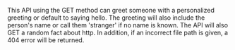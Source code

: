 This API using the GET method can greet someone with a personalized greeting or default to saying hello. The greeting will also include the person's name or call them 'stranger' if no name is known. The API will also GET a random fact about http. In addition, if an incorrect file path is given, a 404 error will be returned.